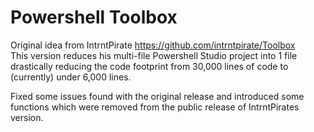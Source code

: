# Powershell Toolbox

Original idea from IntrntPirate https://github.com/intrntpirate/Toolbox  
This version reduces his multi-file Powershell Studio project into 1 file drastically reducing the code footprint from 30,000 lines of code to (currently) under 6,000 lines.

Fixed some issues found with the original release and introduced some functions which were removed from the public release of IntrntPirates version.  
